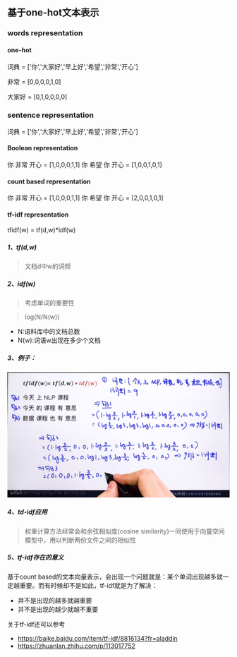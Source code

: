 ## 基于one-hot文本表示

### words representation

#### one-hot
词典 = ['你','大家好','早上好','希望','非常','开心']

非常 = [0,0,0,0,1,0]

大家好 = [0,1,0,0,0,0]


### sentence representation
词典 = ['你','大家好','早上好','希望','非常','开心']
#### Boolean representation

你 非常 开心 = [1,0,0,0,1,1]
你 希望 你 开心 = [1,0,0,1,0,1]


#### count based representation
你 非常 开心 = [1,0,0,0,1,1]
你 希望 你 开心 = [2,0,0,1,0,1]


#### tf-idf representation

tfidf(w) = tf(d,w)*idf(w)

##### 1、tf(d,w)
>文档d中w的词频

##### 2、idf(w)
>考虑单词的重要性

>log(N/N(w))

- N:语料库中的文档总数
- N(w):词语w出现在多少个文档

##### 3、例子：
![image](https://github.com/ash-ali/nlp-learn/blob/master/img/tdidf.png)


##### 4、td-idf应用
>权重计算方法经常会和余弦相似度(cosine similarity)一同使用于向量空间模型中，用以判断两份文件之间的相似性

##### 5、tf-idf存在的意义
基于count based的文本向量表示，会出现一个问题就是：某个单词出现越多就一定越重要。而有时候却不是如此，tf-idf就是为了解决：

- 并不是出现的越多就越重要
- 并不是出现的越少就越不重要

关于tf-idf还可以参考
- https://baike.baidu.com/item/tf-idf/8816134?fr=aladdin
- https://zhuanlan.zhihu.com/p/113017752
 

